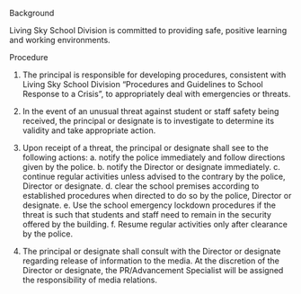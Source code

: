 Background

Living Sky School Division is committed to providing safe, positive learning and working environments.

Procedure

1.	The principal is responsible for developing procedures, consistent with Living Sky School Division “Procedures and Guidelines to School Response to a Crisis”, to appropriately deal with emergencies or threats. 

2.	In the event of an unusual threat against student or staff safety being received, the principal or designate is to investigate to determine its validity and take appropriate action.

3.	Upon receipt of a threat, the principal or designate shall see to the following actions:
a.	notify the police immediately and follow directions given by the police.
b.	notify the Director or designate immediately.
c.	continue regular activities unless advised to the contrary by the police, Director or designate.
d.	clear the school premises according to established procedures when directed to do so by the police, Director or designate.
e.	Use the school emergency lockdown procedures if the threat is such that students and staff need to remain in the security offered by the building.
f.	Resume regular activities only after clearance by the police.

4.	The principal or designate shall consult with the Director or designate regarding release of information to the media. At the discretion of the Director or designate, the PR/Advancement Specialist will be assigned the responsibility of media relations. 

